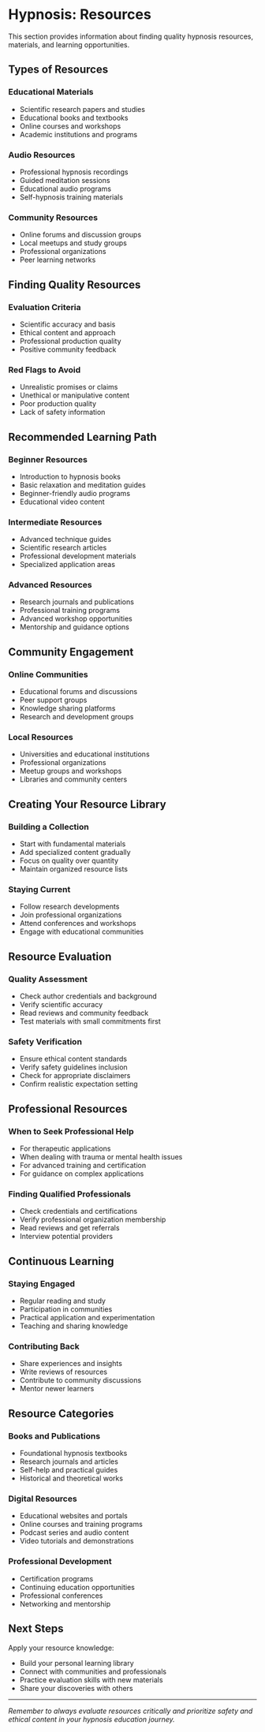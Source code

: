 # Hypnosis: Resources

This section provides information about finding quality hypnosis resources, materials, and learning opportunities.

## Types of Resources

### Educational Materials
- Scientific research papers and studies
- Educational books and textbooks
- Online courses and workshops
- Academic institutions and programs

### Audio Resources
- Professional hypnosis recordings
- Guided meditation sessions
- Educational audio programs
- Self-hypnosis training materials

### Community Resources
- Online forums and discussion groups
- Local meetups and study groups
- Professional organizations
- Peer learning networks

## Finding Quality Resources

### Evaluation Criteria
- Scientific accuracy and basis
- Ethical content and approach
- Professional production quality
- Positive community feedback

### Red Flags to Avoid
- Unrealistic promises or claims
- Unethical or manipulative content
- Poor production quality
- Lack of safety information

## Recommended Learning Path

### Beginner Resources
- Introduction to hypnosis books
- Basic relaxation and meditation guides
- Beginner-friendly audio programs
- Educational video content

### Intermediate Resources
- Advanced technique guides
- Scientific research articles
- Professional development materials
- Specialized application areas

### Advanced Resources
- Research journals and publications
- Professional training programs
- Advanced workshop opportunities
- Mentorship and guidance options

## Community Engagement

### Online Communities
- Educational forums and discussions
- Peer support groups
- Knowledge sharing platforms
- Research and development groups

### Local Resources
- Universities and educational institutions
- Professional organizations
- Meetup groups and workshops
- Libraries and community centers

## Creating Your Resource Library

### Building a Collection
- Start with fundamental materials
- Add specialized content gradually
- Focus on quality over quantity
- Maintain organized resource lists

### Staying Current
- Follow research developments
- Join professional organizations
- Attend conferences and workshops
- Engage with educational communities

## Resource Evaluation

### Quality Assessment
- Check author credentials and background
- Verify scientific accuracy
- Read reviews and community feedback
- Test materials with small commitments first

### Safety Verification
- Ensure ethical content standards
- Verify safety guidelines inclusion
- Check for appropriate disclaimers
- Confirm realistic expectation setting

## Professional Resources

### When to Seek Professional Help
- For therapeutic applications
- When dealing with trauma or mental health issues
- For advanced training and certification
- For guidance on complex applications

### Finding Qualified Professionals
- Check credentials and certifications
- Verify professional organization membership
- Read reviews and get referrals
- Interview potential providers

## Continuous Learning

### Staying Engaged
- Regular reading and study
- Participation in communities
- Practical application and experimentation
- Teaching and sharing knowledge

### Contributing Back
- Share experiences and insights
- Write reviews of resources
- Contribute to community discussions
- Mentor newer learners

## Resource Categories

### Books and Publications
- Foundational hypnosis textbooks
- Research journals and articles
- Self-help and practical guides
- Historical and theoretical works

### Digital Resources
- Educational websites and portals
- Online courses and training programs
- Podcast series and audio content
- Video tutorials and demonstrations

### Professional Development
- Certification programs
- Continuing education opportunities
- Professional conferences
- Networking and mentorship

## Next Steps

Apply your resource knowledge:
- Build your personal learning library
- Connect with communities and professionals
- Practice evaluation skills with new materials
- Share your discoveries with others

---

*Remember to always evaluate resources critically and prioritize safety and ethical content in your hypnosis education journey.*
